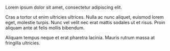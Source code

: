 Lorem ipsum dolor sit amet, consectetur adipiscing elit.

Cras a tortor ut enim ultricies ultrices.
Nulla ac nunc aliquet, euismod lorem eget, molestie turpis.
Nunc vel velit nec erat mattis sodales ut et risus.
Proin aliquam ante at felis mollis bibendum.

Aliquam tempus neque et erat pharetra lacinia.
Mauris rutrum massa at fringilla ultricies.